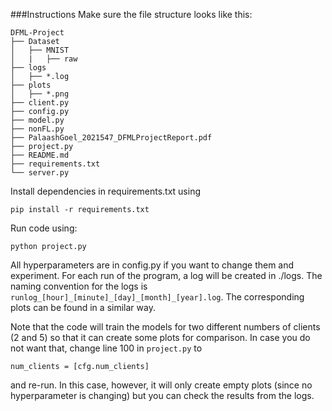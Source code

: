 ###Instructions
Make sure the file structure looks like this:

```
DFML-Project
├── Dataset
│   ├── MNIST
│   |   ├── raw          
├── logs
│   ├── *.log
├── plots
│   ├── *.png 
├── client.py
├── config.py
├── model.py
├── nonFL.py
├── PalaashGoel_2021547_DFMLProjectReport.pdf
├── project.py
├── README.md
├── requirements.txt
└── server.py
```

Install dependencies in requirements.txt using 
```
pip install -r requirements.txt
```

Run code using:
```
python project.py
```

All hyperparameters are in config.py if you want to change them and experiment.
For each run of the program, a log will be created in ./logs. The naming convention for the logs is `runlog_[hour]_[minute]_[day]_[month]_[year].log`. The corresponding plots can be found in a similar way.

Note that the code will train the models for two different numbers of clients (2 and 5) so that it can create some plots for comparison. In case you do not want that, change line 100 in `project.py` to
```
num_clients = [cfg.num_clients]
```
and re-run. In this case, however, it will only create empty plots (since no hyperparameter is changing) but you can check the results from the logs.